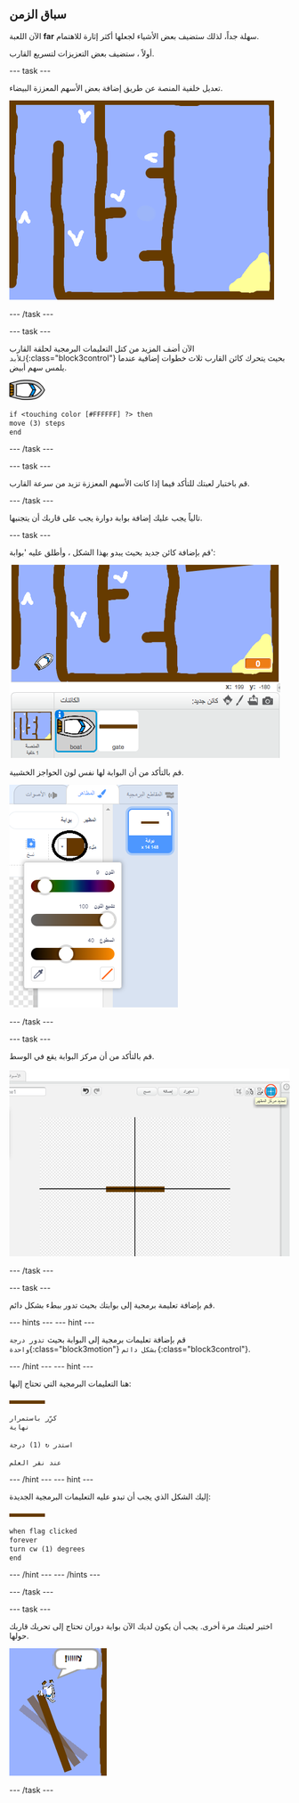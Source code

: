 ## سباق الزمن

الآن اللعبة **far** سهلة جداً، لذلك ستضيف بعض الأشياء لجعلها أكثر إثارة للاهتمام.

أولاً ، ستضيف بعض التعزيزات لتسريع القارب.

\--- task \---

تعديل خلفية المنصة عن طريق إضافة بعض الأسهم المعززة البيضاء.

![لقطة الشاشة](images/boat-boost.png)

\--- /task \---

\--- task \---

الآن أضف المزيد من كتل التعليمات البرمجية لحلقة القارب `للأبد`{:class="block3control"} بحيث يتحرك كائن القارب ثلاث خطوات إضافية عندما يلمس سهم أبيض.

![كائن القارب](images/boat_resize.png)

```blocks3
if <touching color [#FFFFFF] ?> then
move (3) steps
end
```

\--- /task \---

\--- task \---

قم باختبار لعبتك للتأكد فيما إذا كانت الأسهم المعززة تزيد من سرعة القارب.

\--- /task \---

تالياً يجب عليك إضافة بوابة دوارة يجب على قاربك أن يتجنبها.

\--- task \---

قم بإضافة كائن جديد بحيث يبدو بهذا الشكل ، وأطلق عليه 'بوابة':

![لقطة الشاشة](images/boat-gate.png)

قم بالتأكد من أن البوابة لها نفس لون الحواجز الخشبية.

![لقطة الشاشة](images/brown-hsv.png)

\--- /task \---

\--- task \---

قم بالتأكد من أن مركز البوابة يقع في الوسط.

![لقطة الشاشة](images/boat-center.png)

\--- /task \---

\--- task \---

قم بإضافة تعليمة برمجية إلى بوابتك بحيث تدور ببطء بشكل دائم.

\--- hints \--- \--- hint \---

قم بإضافة تعليمات برمجية إلى البوابة بحيث `تدور درجة واحدة`{:class="block3motion"} `بشكل دائم`{:class="block3control"}.

\--- /hint \--- \--- hint \---

هنا التعليمات البرمجية التي تحتاج إليها:

![بوابة](images/gate.png)

```blocks3
كرِّر باستمرار
نهاية

استدر ↻ (1) درجة

عند نقر العلم
```

\--- /hint \--- \--- hint \---

إليك الشكل الذي يجب أن تبدو عليه التعليمات البرمجية الجديدة:

![بوابة](images/gate.png)

```blocks3
when flag clicked
forever
turn cw (1) degrees
end
```

\--- /hint \--- \--- /hints \---

\--- /task \---

\--- task \---

اختبر لعبتك مرة أخرى. يجب أن يكون لديك الآن بوابة دوران تحتاج إلى تحريك قاربك حولها.

![لقطة الشاشة](images/boat-gate-test.png)

\--- /task \---